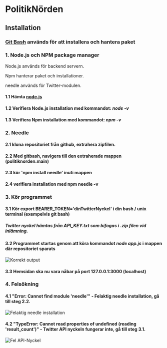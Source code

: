 # PolitikNörden

## Installation
### [Git Bash](https://gitforwindows.org/) används för att installera och hantera paket
### **1. Node.js och NPM package manager**
Node.js används för backend servern.

Npm hanterar paket och installationer.

needle används för Twitter-modulen.
   #### 1.1 Hämta [node.js](https://nodejs.org/en/download/ "node.js")
   #### 1.2 Verifiera Node.js installation med kommandot: *node -v*
   #### 1.3 Verifiera Npm installation med  kommandot: *npm -v*

### **2. Needle**
 #### 2.1 klona repositoriet från github, extrahera zipfilen. 
 
 #### 2.2 Med gitbash, navigera till den extraherade mappen (politiknorden.main) 

 #### 2.3 kör 'npm install needle' inuti mappen

 #### 2.4 verifiera installation med **npm needle -v**

### 3. Kör programmet

#### 3.1 Kör export BEARER_TOKEN='dinTwitterNyckel' i din bash / unix terminal (exempelvis git bash)
##### Twitter nyckel hämtas från API_KEY.txt som bifogas i .zip filen vid inlämning. 

#### 3.2 Programmet startas genom att köra kommandot  *node app.js* i mappen där repositoriet sparats

![Korrekt output](https://i.imgur.com/W9hQQh7.png)

#### 3.3 Hemsidan ska nu vara nåbar på port 127.0.0.1:3000 (localhost)



### 4. Felsökning

#### 4.1 "Error: Cannot find module 'needle'" - Felaktig needle installation, gå till steg 2.2.
![Felaktig needle installation](https://i.imgur.com/2RkhrqE.png)

#### 4.2 "TypeError: Cannot read properties of undefined (reading 'result_count')" - Twitter API nyckeln fungerar inte, gå till steg 3.1.
![Fel API-Nyckel](https://i.imgur.com/mZOACvG.png)

